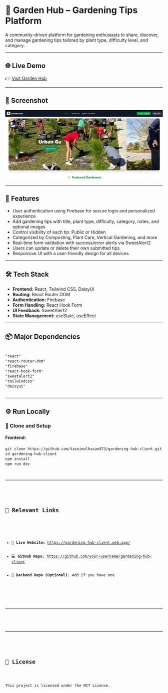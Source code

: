 <!DOCTYPE html>
<html lang="en">
<head>
  <meta charset="UTF-8" />
    
</head>
<body>
  <h1>🌿 Garden Hub – Gardening Tips Platform</h1>

  <p>A community-driven platform for gardening enthusiasts to share, discover, and manage gardening tips tailored by plant type, difficulty level, and category.</p>

  <hr />

  <h2>🌐 Live Demo</h2>
  <p>👉 <a href="https://gardening-hub-client.web.app/" target="_blank" rel="noopener noreferrer">Visit Garden Hub</a></p>

  <hr />

  <h2>📸 Screenshot</h2>
  <img src="./gh.png" alt="Garden Hub Screenshot" />


  <hr />

  <h2>🔑 Features</h2>
  <ul>
    <li> User authentication using Firebase for secure login and personalized experience</li>
    <li> Add gardening tips with title, plant type, difficulty, category, notes, and optional images</li>
    <li> Control visibility of each tip: Public or Hidden</li>
    <li> Categorized by Composting, Plant Care, Vertical Gardening, and more</li>
    <li> Real-time form validation with success/error alerts via SweetAlert2</li>
    <li> Users can update or delete their own submitted tips</li>
    <li> Responsive UI with a user-friendly design for all devices</li>
  </ul>

  <hr />

  <h2>🛠️ Tech Stack</h2>
  <ul>
    <li><strong>Frontend:</strong> React, Tailwind CSS, DaisyUI</li>
    <li><strong>Routing:</strong> React Router DOM</li>
    <li><strong>Authentication:</strong> Firebase</li>
    <li><strong>Form Handling:</strong> React Hook Form</li>
    <li><strong>UI Feedback:</strong> SweetAlert2</li>
    <li><strong>State Management:</strong> useState, useEffect</li>
  </ul>

  <hr />

  <h2>📦 Major Dependencies</h2>
  <pre><code>
"react"
"react-router-dom"
"firebase"
"react-hook-form"
"sweetalert2"
"tailwindcss"
"daisyui"
  </code></pre>

  <hr />

  <h2>⚙️ Run Locally</h2>
  <h3>📁 Clone and Setup</h3>

  <h4>Frontend:</h4>
  <pre><code>git clone https://github.com/tasnimulhasan873/gardening-hub-client.git
cd gardening-hub-client
npm install
npm run dev


  <hr />

  <h2>🔗 Relevant Links</h2>
  <ul>
    <li>🔴 <strong>Live Website:</strong> <a href="https://gardening-hub-client.web.app/" target="_blank" rel="noopener noreferrer">https://gardening-hub-client.web.app/</a></li>
    <li>💻 <strong>GitHub Repo:</strong> <a href="https://github.com/tasnimulhasan873/gardening-hub-client" target="_blank" rel="noopener noreferrer">https://github.com/your-username/gardening-hub-client</a></li>
    <li>📄 <strong>Backend Repo (Optional):</strong> Add if you have one</li>
  </ul>

  <hr />



  <hr />

  <h2>📜 License</h2>
  <p>This project is licensed under the MIT License.</p>
</body>
</html>
